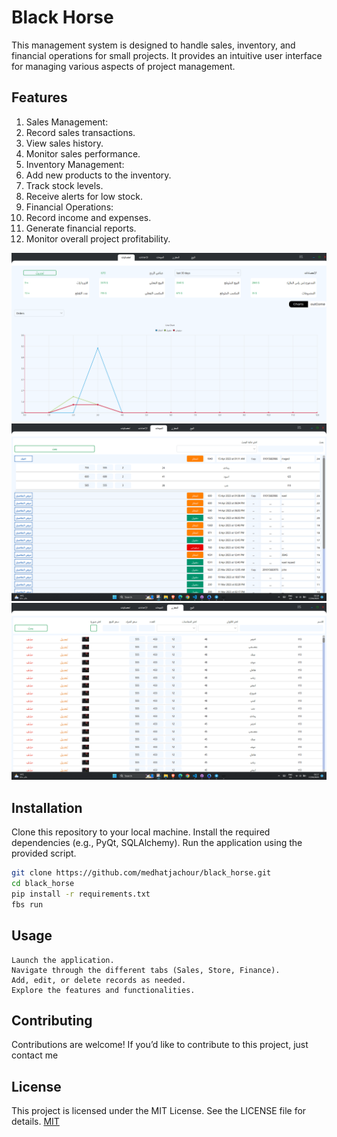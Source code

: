 # Black Horse 

This management system is designed to handle sales, inventory, and financial operations for small projects. It provides an intuitive user interface for managing various aspects of project management.

## Features
  1. Sales Management:
  2. Record sales transactions.
  3. View sales history.
  4. Monitor sales performance.
  5. Inventory Management:
  6. Add new products to the inventory.
  7. Track stock levels.
  8. Receive alerts for low stock.
  9. Financial Operations:
  10. Record income and expenses.
  11. Generate financial reports.
  12. Monitor overall project profitability.

![alt text](https://github.com/medhatjachour/black_horse/blob/main/sample/img.png?raw=true)
![alt text](https://github.com/medhatjachour/black_horse/blob/main/sample/img2.png?raw=true)
![alt text](https://github.com/medhatjachour/black_horse/blob/main/sample/img3.png?raw=true)
## Installation

Clone this repository to your local machine.
Install the required dependencies (e.g., PyQt, SQLAlchemy).
Run the application using the provided script.

```bash
git clone https://github.com/medhatjachour/black_horse.git
cd black_horse
pip install -r requirements.txt
fbs run
```

## Usage
```
Launch the application.
Navigate through the different tabs (Sales, Store, Finance).
Add, edit, or delete records as needed.
Explore the features and functionalities.
```

## Contributing

Contributions are welcome! If you’d like to contribute to this project, just contact me

## License
This project is licensed under the MIT License. See the LICENSE file for details.
[MIT](https://choosealicense.com/licenses/mit/)
